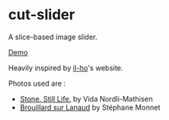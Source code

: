 cut-slider
==========

A slice-based image slider.

[Demo](http://labs.ayamflow.fr/cut-slider)

Heavily inspired by [il-ho](http://www.il-ho.com/)'s website.

Photos used are :
- [Stone. Still Life.](http://www.flickr.com/photos/vidarnm/11186432466/in/explore-2013-12-03) by Vida Nordli-Mathisen
- [Brouillard sur Lanaud](http://www.flickr.com/photos/43217871@N06/11193030495/in/explore-2013-12-03) by Stéphane Monnet